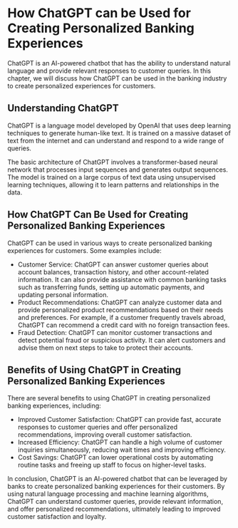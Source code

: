 How ChatGPT can be Used for Creating Personalized Banking Experiences
=======================================================================================================

ChatGPT is an AI-powered chatbot that has the ability to understand natural language and provide relevant responses to customer queries. In this chapter, we will discuss how ChatGPT can be used in the banking industry to create personalized experiences for customers.

Understanding ChatGPT
---------------------

ChatGPT is a language model developed by OpenAI that uses deep learning techniques to generate human-like text. It is trained on a massive dataset of text from the internet and can understand and respond to a wide range of queries.

The basic architecture of ChatGPT involves a transformer-based neural network that processes input sequences and generates output sequences. The model is trained on a large corpus of text data using unsupervised learning techniques, allowing it to learn patterns and relationships in the data.

How ChatGPT Can Be Used for Creating Personalized Banking Experiences
---------------------------------------------------------------------

ChatGPT can be used in various ways to create personalized banking experiences for customers. Some examples include:

* Customer Service: ChatGPT can answer customer queries about account balances, transaction history, and other account-related information. It can also provide assistance with common banking tasks such as transferring funds, setting up automatic payments, and updating personal information.
* Product Recommendations: ChatGPT can analyze customer data and provide personalized product recommendations based on their needs and preferences. For example, if a customer frequently travels abroad, ChatGPT can recommend a credit card with no foreign transaction fees.
* Fraud Detection: ChatGPT can monitor customer transactions and detect potential fraud or suspicious activity. It can alert customers and advise them on next steps to take to protect their accounts.

Benefits of Using ChatGPT in Creating Personalized Banking Experiences
----------------------------------------------------------------------

There are several benefits to using ChatGPT in creating personalized banking experiences, including:

* Improved Customer Satisfaction: ChatGPT can provide fast, accurate responses to customer queries and offer personalized recommendations, improving overall customer satisfaction.
* Increased Efficiency: ChatGPT can handle a high volume of customer inquiries simultaneously, reducing wait times and improving efficiency.
* Cost Savings: ChatGPT can lower operational costs by automating routine tasks and freeing up staff to focus on higher-level tasks.

In conclusion, ChatGPT is an AI-powered chatbot that can be leveraged by banks to create personalized banking experiences for their customers. By using natural language processing and machine learning algorithms, ChatGPT can understand customer queries, provide relevant information, and offer personalized recommendations, ultimately leading to improved customer satisfaction and loyalty.
